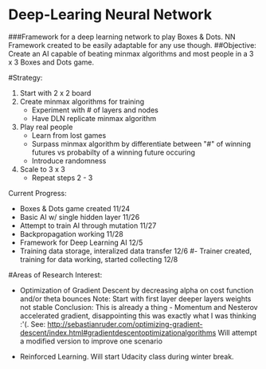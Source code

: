 # Deep-Learing Neural Network 
###Framework for a deep learning network to play Boxes &amp; Dots. NN Framework created to be easily adaptable for any use though.
##Objective: Create an AI capable of beating minmax algorithms and most people in a 3 x 3 Boxes and Dots game.

#Strategy: 
  1) Start with 2 x 2 board
  2) Create minmax algorithms for training 
      - Experiment with # of layers and nodes 
      - Have DLN replicate minmax algorithm
  3) Play real people 
      - Learn from lost games
      - Surpass minmax algorithm by differentiate between
        "#" of winning futures vs probabilty of a winning future occuring 
      - Introduce randomness 
  4) Scale to 3 x 3
      - Repeat steps 2 - 3
      

Current Progress:
- Boxes & Dots game created                                                 11/24
- Basic AI w/ single hidden layer                                           11/26
- Attempt to train AI through mutation                                      11/27
- Backpropagation working                                                   11/28
- Framework for Deep Learning AI                                            12/5
- Training data storage, interalized data transfer                          12/6
#- Trainer created, training for data working, started collecting            12/8



#Areas of Research Interest:
- Optimization of Gradient Descent by decreasing alpha on cost function and/or theta bounces
	Note: Start with first layer deeper layers weights not stable 
	Conclusion: This is already a thing - Momentum and Nesterov accelerated gradient, 		disappointing this was exactly what I was thinking :'(.
	See: http://sebastianruder.com/optimizing-gradient-descent/index.html#gradientdescentoptimizationalgorithms
	Will attempt a modified version to improve one scenario 

- Reinforced Learning. Will start Udacity class during winter break. 
